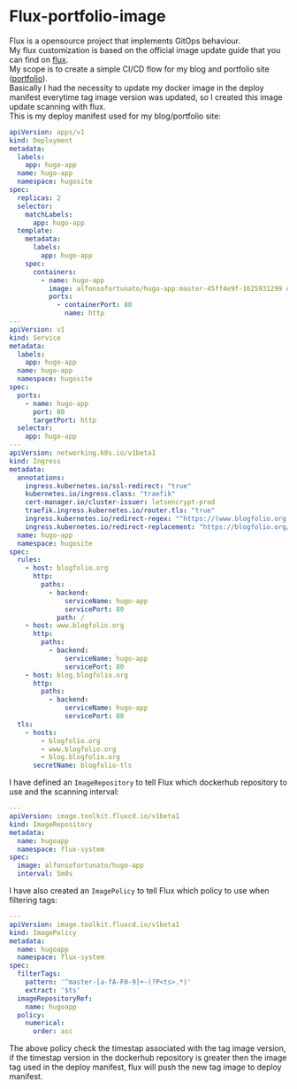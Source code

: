 # Flux-portfolio-image

Flux is a opensource project that implements GitOps behaviour.  
My flux customization is based on the official image update guide that you can find on [flux](https://fluxcd.io/docs/guides/image-update/).  
My scope is to create a simple CI/CD flow for my blog and portfolio site ([portfolio](https://github.com/MovieMaker93/hugo-arm-site)).  
Basically I had the necessity to update my docker image in the deploy manifest everytime tag image version was updated,
so I created this image update scanning with flux.  
This is my deploy manifest used for my blog/portfolio site:
```yaml
apiVersion: apps/v1
kind: Deployment
metadata:
  labels:
    app: hugo-app
  name: hugo-app
  namespace: hugosite
spec:
  replicas: 2
  selector:
    matchLabels:
      app: hugo-app
  template:
    metadata:
      labels:
        app: hugo-app
    spec:
      containers:
        - name: hugo-app
          image: alfonsofortunato/hugo-app:master-45ff4e9f-1625931299 # {"$imagepolicy": "flux-system:hugoapp"}
          ports:
            - containerPort: 80
              name: http
---
apiVersion: v1
kind: Service
metadata:
  labels:
    app: hugo-app
  name: hugo-app
  namespace: hugosite
spec:
  ports:
    - name: hugo-app
      port: 80
      targetPort: http
  selector:
    app: hugo-app
---
apiVersion: networking.k8s.io/v1beta1
kind: Ingress
metadata:
  annotations:
    ingress.kubernetes.io/ssl-redirect: "true"
    kubernetes.io/ingress.class: "traefik"
    cert-manager.io/cluster-issuer: letsencrypt-prod
    traefik.ingress.kubernetes.io/router.tls: "true"
    ingress.kubernetes.io/redirect-regex: "^https://(www.blogfolio.org|(blog.)?blogfolio.org)/?(.*)"
    ingress.kubernetes.io/redirect-replacement: "https://blogfolio.org/$3"
  name: hugo-app
  namespace: hugosite
spec:
  rules:
    - host: blogfolio.org
      http:
        paths:
          - backend:
              serviceName: hugo-app
              servicePort: 80
            path: /
    - host: www.blogfolio.org
      http:
        paths:
          - backend:
              serviceName: hugo-app
              servicePort: 80
    - host: blog.blogfolio.org
      http:
        paths:
          - backend:
              serviceName: hugo-app
              servicePort: 80
  tls:
    - hosts:
        - blogfolio.org
        - www.blogfolio.org
        - blog.blogfolio.org
      secretName: blogfolio-tls
  ```
I have defined an `ImageRepository` to tell Flux which dockerhub repository to use and the scanning interval:
```yaml
---
apiVersion: image.toolkit.fluxcd.io/v1beta1
kind: ImageRepository
metadata:
  name: hugoapp
  namespace: flux-system
spec:
  image: alfonsofortunato/hugo-app
  interval: 5m0s
```
I have also created an `ImagePolicy` to tell Flux which policy to use when filtering tags:
```yaml
---
apiVersion: image.toolkit.fluxcd.io/v1beta1
kind: ImagePolicy
metadata:
  name: hugoapp
  namespace: flux-system
spec:
  filterTags:
    pattern: '^master-[a-fA-F0-9]+-(?P<ts>.*)'
    extract: '$ts'  
  imageRepositoryRef:
    name: hugoapp
  policy:
    numerical:
      order: asc
```
The above policy check the timestap associated with the tag image version, if the timestap version in the dockerhub repository is greater then the image tag used in the deploy manifest, flux will push the new tag image to deploy manifest.


